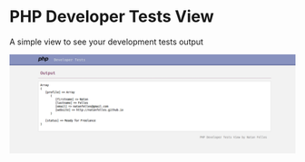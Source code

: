 # PHP Developer Tests View

A simple view to see your development tests output

![PHP Developer Tests View](https://raw.githubusercontent.com/natanfelles/php-view/master/php-view.png)
